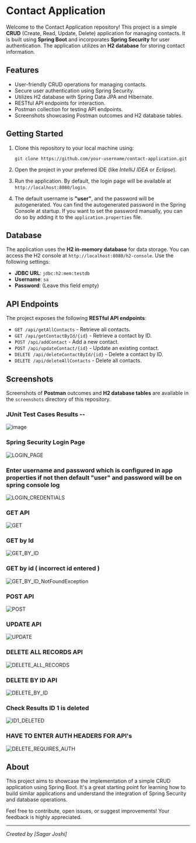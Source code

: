 # Contact Application

Welcome to the Contact Application repository! This project is a simple **CRUD** (Create, Read, Update, Delete) application for managing contacts. It is built using **Spring Boot** and incorporates **Spring Security** for user authentication. The application utilizes an **H2 database** for storing contact information.

## Features

- User-friendly CRUD operations for managing contacts.
- Secure user authentication using Spring Security.
- Utilizes H2 database with Spring Data JPA and Hibernate.
- RESTful API endpoints for interaction.
- Postman collection for testing API endpoints.
- Screenshots showcasing Postman outcomes and H2 database tables.

## Getting Started

1. Clone this repository to your local machine using:
   
    ```
    git clone https://github.com/your-username/contact-application.git
    ```
   
2. Open the project in your preferred IDE (like *IntelliJ IDEA* or *Eclipse*).

3. Run the application. By default, the login page will be available at `http://localhost:8080/login`.

4. The default username is **"user"**, and the password will be autogenerated. You can find the autogenerated password in the Spring Console at startup. If you want to set the password manually, you can do so by adding it to the `application.properties` file.

## Database

The application uses the **H2 in-memory database** for data storage. You can access the H2 console at `http://localhost:8080/h2-console`. Use the following settings:

- **JDBC URL**: `jdbc:h2:mem:testdb`
- **Username**: `sa`
- **Password**: (Leave this field empty)

## API Endpoints

The project exposes the following **RESTful API endpoints**:

- `GET /api/getAllContacts` - Retrieve all contacts.
- `GET /api/getContactById/{id}` - Retrieve a contact by ID.
- `POST /api/addContact` - Add a new contact.
- `POST /api/updateContact/{id}` - Update an existing contact.
- `DELETE /api/deleteContactById/{id}` - Delete a contact by ID.
- `DELETE /api/deleteAllContacts` - Delete all contacts.

## Screenshots

Screenshots of **Postman** outcomes and **H2 database tables** are available in the `screenshots` directory of this repository.

### JUnit Test Cases Results --
![image](https://github.com/CodingBazaar/contact-app/assets/37098603/c5005c8b-3b16-4ef3-8f81-0ef4bfb79107)


### Spring Security Login Page
![LOGIN_PAGE](https://github.com/CodingBazaar/contact-app/assets/37098603/57e6181b-d042-4c69-8c47-abbb72966985)

### Enter username and password which is configured in app properties if not then default "user" and password will be on spring console log
![LOGIN_CREDENTIALS](https://github.com/CodingBazaar/contact-app/assets/37098603/5d3a649b-c9d0-4254-9f37-d25169427fbd)

### GET API
![GET](https://github.com/CodingBazaar/contact-app/assets/37098603/5f80c1aa-9e27-48dd-b097-b337a0712d67)

### GET by Id
![GET_BY_ID](https://github.com/CodingBazaar/contact-app/assets/37098603/e13f1c54-ffee-4047-a823-e3a7c0a6325e)

### GET by id ( incorrect id entered )
![GET_BY_ID_NotFoundException](https://github.com/CodingBazaar/contact-app/assets/37098603/77bfb798-22ae-43b0-a992-8d59e5edd31f)

### POST API
![POST](https://github.com/CodingBazaar/contact-app/assets/37098603/6a2ad04e-a62a-4898-a369-0c255562f965)

### UPDATE API
![UPDATE](https://github.com/CodingBazaar/contact-app/assets/37098603/01b4c573-47c5-4a38-85cd-146757011245)

### DELETE ALL RECORDS API
![DELETE_ALL_RECORDS](https://github.com/CodingBazaar/contact-app/assets/37098603/65368dbd-0b38-4bd6-903b-7cea9cee785a)

### DELETE BY ID API
![DELETE_BY_ID](https://github.com/CodingBazaar/contact-app/assets/37098603/cbc44204-ef9c-43dc-9a77-8063290ed3f2)

### Check Results ID 1 is deleted
![ID1_DELETED](https://github.com/CodingBazaar/contact-app/assets/37098603/9217ee41-5710-4acf-82ba-30e62002dd8b)

### HAVE TO ENTER AUTH HEADERS FOR API's
![DELETE_REQUIRES_AUTH](https://github.com/CodingBazaar/contact-app/assets/37098603/78d39f8a-6938-4b9c-b013-06eb6430d643)
















## About

This project aims to showcase the implementation of a simple CRUD application using Spring Boot. It's a great starting point for learning how to build similar applications and understand the integration of Spring Security and database operations.

Feel free to contribute, open issues, or suggest improvements! Your feedback is highly appreciated.

---

*Created by [Sagar Joshi]*
